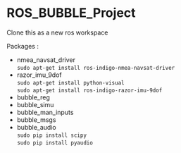 # ROS_BUBBLE_Project

Clone this as a new ros workspace

Packages : 
 - nmea_navsat_driver  
	`sudo apt-get install ros-indigo-nmea-navsat-driver`  
 - razor_imu_9dof  
	`sudo apt-get install python-visual`  
	`sudo apt-get install ros-indigo-razor-imu-9dof`  
 - bubble_reg  
 - bubble_simu  
 - bubble_man_inputs  
 - bubble_msgs  
 - bubble_audio  
	`sudo pip install scipy`  
	`sudo pip install pyaudio`  
	

